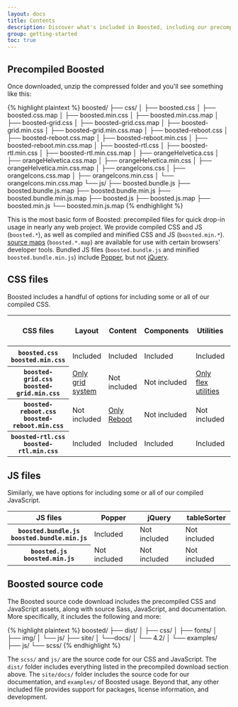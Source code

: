 ```yaml
---
layout: docs
title: Contents
description: Discover what's included in Boosted, including our precompiled and source code flavors. Remember, Boosted's JavaScript plugins require jQuery.
group: getting-started
toc: true
---
```


## Precompiled Boosted

Once downloaded, unzip the compressed folder and you'll see something like this:

<!-- NOTE: This info is intentionally duplicated in the README. Copy any changes made here over to the README too, but be sure to keep in mind to add the `dist` folder. -->

{% highlight plaintext %}
boosted/
├── css/
│   ├── boosted.css
│   ├── boosted.css.map
│   ├── boosted.min.css
│   ├── boosted.min.css.map
│   ├── boosted-grid.css
│   ├── boosted-grid.css.map
│   ├── boosted-grid.min.css
│   ├── boosted-grid.min.css.map
│   ├── boosted-reboot.css
│   ├── boosted-reboot.css.map
│   ├── boosted-reboot.min.css
│   ├── boosted-reboot.min.css.map
│   ├── boosted-rtl.css
│   ├── boosted-rtl.min.css
│   ├── boosted-rtl.min.css.map
│   ├── orangeHelvetica.css
│   ├── orangeHelvetica.css.map
│   ├── orangeHelvetica.min.css
│   ├── orangeHelvetica.min.css.map
│   ├── orangeIcons.css
│   ├── orangeIcons.css.map
│   ├── orangeIcons.min.css
│   └── orangeIcons.min.css.map
└── js/
    ├── boosted.bundle.js
    ├── boosted.bundle.js.map
    ├── boosted.bundle.min.js
    ├── boosted.bundle.min.js.map
    ├── boosted.js
    ├── boosted.js.map
    ├── boosted.min.js
    └── boosted.min.js.map
{% endhighlight %}

This is the most basic form of Boosted: precompiled files for quick drop-in usage in nearly any web project. We provide compiled CSS and JS (`boosted.*`), as well as compiled and minified CSS and JS (`boosted.min.*`). [source maps](https://developers.google.com/web/tools/chrome-devtools/javascript/source-maps) (`boosted.*.map`) are available for use with certain browsers' developer tools.  Bundled JS files (`boosted.bundle.js` and minified `boosted.bundle.min.js`) include [Popper](https://popper.js.org/), but not [jQuery](https://jquery.com/).

## CSS files

Boosted includes a handful of options for including some or all of our compiled CSS.

<table class="table table-bordered">
  <thead>
    <tr>
      <th scope="col">CSS files</th>
      <th scope="col">Layout</th>
      <th scope="col">Content</th>
      <th scope="col">Components</th>
      <th scope="col">Utilities</th>
      <th scope="col">Right to left support</th>
    </tr>
  </thead>
  <tbody>
    <tr>
      <th scope="row">
        <div><code class="text-nowrap">boosted.css</code></div>
        <div><code class="text-nowrap">boosted.min.css</code></div>
      </th>
      <td class="text-success">Included</td>
      <td class="text-success">Included</td>
      <td class="text-success">Included</td>
      <td class="text-success">Included</td>
      <td class="bg-light text-muted">Not included</td>
    </tr>
    <tr>
      <th scope="row">
        <div><code class="text-nowrap">boosted-grid.css</code></div>
        <div><code class="text-nowrap">boosted-grid.min.css</code></div>
      </th>
      <td><a class="text-warning" href="{{ site.baseurl }}/docs/{{ site.docs_version }}/layout/grid/">Only grid system</a></td>
      <td class="bg-light text-muted">Not included</td>
      <td class="bg-light text-muted">Not included</td>
      <td><a class="text-warning" href="{{ site.baseurl }}/docs/{{ site.docs_version }}/utilities/flex/">Only flex utilities</a></td>
      <td class="bg-light text-muted">Not included</td>
    </tr>
    <tr>
      <th scope="row">
        <div><code class="text-nowrap">boosted-reboot.css</code></div>
        <div><code class="text-nowrap">boosted-reboot.min.css</code></div>
      </th>
      <td class="bg-light text-muted">Not included</td>
      <td><a class="text-warning" href="{{ site.baseurl }}/docs/{{ site.docs_version }}/content/reboot/">Only Reboot</a></td>
      <td class="bg-light text-muted">Not included</td>
      <td class="bg-light text-muted">Not included</td>
      <td class="bg-light text-muted">Not included</td>
    </tr>
    <tr>
      <th scope="row">
        <div><code class="text-nowrap">boosted-rtl.css</code></div>
        <div><code class="text-nowrap">boosted-rtl.min.css</code></div>
      </th>
      <td class="text-success">Included</td>
      <td class="text-success">Included</td>
      <td class="text-success">Included</td>
      <td class="text-success">Included</td>
      <td class="text-success">Included</td>
    </tr>
  </tbody>
</table>

## JS files

Similarly, we have options for including some or all of our compiled JavaScript.

<table class="table table-bordered">
  <thead>
    <tr>
      <th scope="col">JS files</th>
      <th scope="col">Popper</th>
      <th scope="col">jQuery</th>
      <th scope="col">tableSorter</th>
    </tr>
  </thead>
  <tbody>
    <tr>
      <th scope="row">
        <div><code class="font-weight-normal text-nowrap">boosted.bundle.js</code></div>
        <div><code class="font-weight-normal text-nowrap">boosted.bundle.min.js</code></div>
      </th>
      <td class="text-success">Included</td>
      <td class="bg-light text-muted">Not included</td>
      <td class="bg-light text-muted">Not included</td>
    </tr>
    <tr>
      <th scope="row">
        <div><code class="font-weight-normal text-nowrap">boosted.js</code></div>
        <div><code class="font-weight-normal text-nowrap">boosted.min.js</code></div>
      </th>
      <td class="bg-light text-muted">Not included</td>
      <td class="bg-light text-muted">Not included</td>
      <td class="bg-light text-muted">Not included</td>
    </tr>
  </tbody>
</table>

## Boosted source code

The Boosted source code download includes the precompiled CSS and JavaScript assets, along with source Sass, JavaScript, and documentation. More specifically, it includes the following and more:

{% highlight plaintext %}
boosted/
├── dist/
│   ├── css/
│   ├── fonts/
│   ├── img/
│   └── js/
├── site/
│   └──docs/
│      └── 4.2/
│          └── examples/
├── js/
└── scss/
{% endhighlight %}

The `scss/` and `js/` are the source code for our CSS and JavaScript. The `dist/` folder includes everything listed in the precompiled download section above. The `site/docs/` folder includes the source code for our documentation, and `examples/` of Boosted usage. Beyond that, any other included file provides support for packages, license information, and development.
